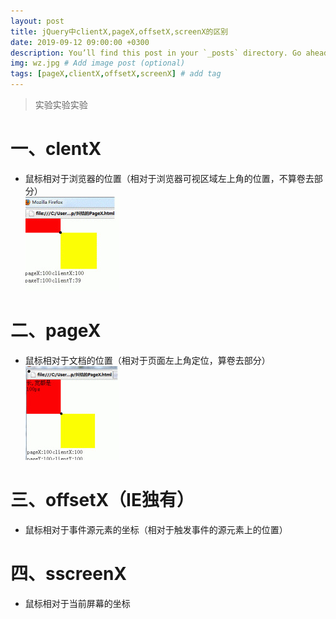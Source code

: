 ```yaml
---
layout: post
title: jQuery中clientX,pageX,offsetX,screenX的区别
date: 2019-09-12 09:00:00 +0300
description: You’ll find this post in your `_posts` directory. Go ahead and edit it and re-build the site to see your changes. # Add post description (optional)
img: wz.jpg # Add image post (optional)
tags: [pageX,clientX,offsetX,screenX] # add tag
---
```


>实验实验实验

# 一、clentX

* 鼠标相对于浏览器的位置（相对于浏览器可视区域左上角的位置，不算卷去部分）    
![Alt text](/assets/img/clentX.jpg)

# 二、pageX

* 鼠标相对于文档的位置（相对于页面左上角定位，算卷去部分）    
![Alt text](/assets/img/PageX.jpg)

# 三、offsetX（IE独有）

* 鼠标相对于事件源元素的坐标（相对于触发事件的源元素上的位置）    

# 四、sscreenX

* 鼠标相对于当前屏幕的坐标    
